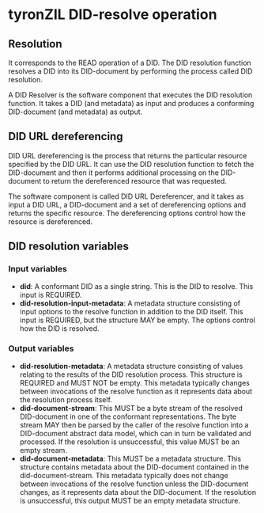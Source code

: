 # tyronZIL DID-resolve operation

## Resolution

It corresponds to the READ operation of a DID. The DID resolution function resolves a DID into its DID-document by performing the process called DID resolution.

A DID Resolver is the software component that executes the DID resolution function. It takes a DID (and metadata) as input and produces a conforming DID-document (and metadata) as output.

## DID URL dereferencing

DID URL dereferencing is the process that returns the particular resource specified by the DID URL. It can use the DID resolution function to fetch the DID-document and then it performs additional processing on the DID-document to return the dereferenced resource that was requested.

The software component is called DID URL Dereferencer, and it takes as input a DID URL, a DID-document and a set of dereferencing options and returns the specific resource. The dereferencing options control how the resource is dereferenced.

## DID resolution variables

### Input variables

- **did**: A conformant DID as a single string. This is the DID to resolve. This input is REQUIRED.
- **did-resolution-input-metadata**: A metadata structure consisting of input options to the resolve function in addition to the DID itself. This input is REQUIRED, but the structure MAY be empty. The options control how the DID is resolved.

### Output variables

- **did-resolution-metadata**: A metadata structure consisting of values relating to the results of the DID resolution process. This structure is REQUIRED and MUST NOT be empty. This metadata typically changes between invocations of the resolve function as it represents data about the resolution process itself.
- **did-document-stream**: This MUST be a byte stream of the resolved DID-document in one of the conformant representations. The byte stream MAY then be parsed by the caller of the resolve function into a DID-document abstract data model, which can in turn be validated and processed. If the resolution is unsuccessful, this value MUST be an empty stream.
- **did-document-metadata**: This MUST be a metadata structure. This structure contains metadata about the DID-document contained in the did-document-stream. This metadata typically does not change between invocations of the resolve function unless the DID-document changes, as it represents data about the DID-document. If the resolution is unsuccessful, this output MUST be an empty metadata structure.
